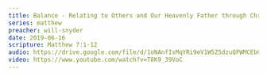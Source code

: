 ```yaml
---
title: Balance - Relating to Others and Our Heavenly Father through Christ
series: matthew
preacher: will-snyder
date: 2019-06-16
scripture: Matthew 7:1-12
audio: https://drive.google.com/file/d/1oNAnfIsMqYRi9eV1W5Z5dzuQFWMCEbC8/view
video: https://www.youtube.com/watch?v=T8K9_39VoC
---
```

